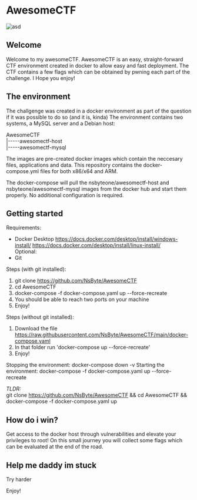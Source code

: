 # AwesomeCTF

![asd](https://images.deepai.org/art-image/641133ca6e0b4225a309d03edadbd3dc/capture-the-flag-0a2df9.jpg)

## Welcome
Welcome to my awesomeCTF. AwesomeCTF is an easy, straight-forward CTF environment created in docker to allow easy and fast deployment.
The CTF contains a few flags which can be obtained by pwning each part of the challenge.
I Hope you enjoy!

## The environment
The challgenge was created in a docker environment as part of the question if it was possible to do so (and it is, kinda)
The environment contains two systems, a MySQL server and a Debian host:

AwesomeCTF   
    |-----awesomectf-host   
    |-----awesomectf-mysql   

The images are pre-created docker images which contain the neccesary files, applications and data.
This repository contains the docker-compose.yml files for both x86/x64 and ARM.

The docker-compose will pull the nsbyteone/awesomectf-host and nsbyteone/awesomectf-mysql images from the docker hub and start them properly.
No additional configuration is required.

## Getting started

Requirements:
- Docker Desktop
https://docs.docker.com/desktop/install/windows-install/
https://docs.docker.com/desktop/install/linux-install/   
Optional:   
- Git

Steps (with git installed):   
1. git clone https://github.com/NsByte/AwesomeCTF
2. cd AwesomeCTF
3. docker-compose -f docker-compose.yaml up --force-recreate
4. You should be able to reach two ports on your machine
5. Enjoy!

Steps (without git installed):
1. Download the file https://raw.githubusercontent.com/NsByte/AwesomeCTF/main/docker-compose.yaml
2. In that folder run 'docker-compose up --force-recreate'
3. Enjoy!

Stopping the environment:
docker-compose down -v
Starting the environment:
docker-compose -f docker-compose.yaml up --force-recreate

*TLDR:*    
git clone https://github.com/NsByte/AwesomeCTF && cd AwesomeCTF && docker-compose -f docker-compose.yaml up

## How do i win?
Get access to the docker host through vulnerabilities and elevate your privileges to root!
On this small journey you will collect some flags which can be evaluated at the end of the road.

## Help me daddy im stuck
Try harder

Enjoy!
